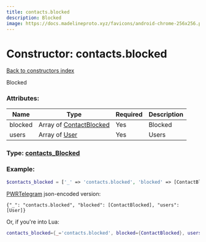 ```yaml
---
title: contacts.blocked
description: Blocked
image: https://docs.madelineproto.xyz/favicons/android-chrome-256x256.png
---
```

# Constructor: contacts.blocked  
[Back to constructors index](index.md)



Blocked

### Attributes:

| Name     |    Type       | Required | Description |
|----------|---------------|----------|-------------|
|blocked|Array of [ContactBlocked](../types/ContactBlocked.md) | Yes|Blocked|
|users|Array of [User](../types/User.md) | Yes|Users|



### Type: [contacts\_Blocked](../types/contacts_Blocked.md)


### Example:

```php
$contacts_blocked = ['_' => 'contacts.blocked', 'blocked' => [ContactBlocked, ContactBlocked], 'users' => [User, User]];
```  

[PWRTelegram](https://pwrtelegram.xyz) json-encoded version:

```
{"_": "contacts.blocked", "blocked": [ContactBlocked], "users": [User]}
```


Or, if you're into Lua:

```lua
contacts_blocked={_='contacts.blocked', blocked={ContactBlocked}, users={User}}

```


